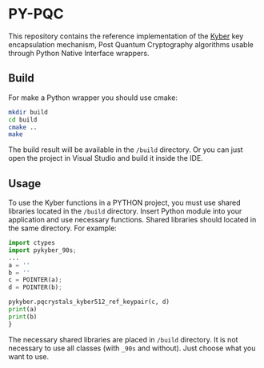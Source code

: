 # PY-PQC

This repository contains the reference implementation of the [Kyber](https://www.pq-crystals.org/kyber/) key encapsulation mechanism, Post Quantum Cryptography algorithms usable through Python Native Interface wrappers.

## Build

For make a Python wrapper you should use cmake:
```sh
mkdir build
cd build
cmake ..
make
```
The build result will be available in the `/build` directory.
Or you can just open the project in Visual Studio and build it inside the IDE.

## Usage

To use the Kyber functions in a PYTHON project, you must use shared libraries located in the `/build` directory.
Insert Python module into your application and use necessary functions. Shared libraries should located in the same directory. For example:

```python
import ctypes
import pykyber_90s;
...
a = ''
b = ''
c = POINTER(a);
d = POINTER(b);

pykyber.pqcrystals_kyber512_ref_keypair(c, d)
print(a)
print(b)
}
```

The necessary shared libraries are placed in `/build` directory. It is not necessary to use all classes (with `_90s` and without). Just choose what you want to use.





